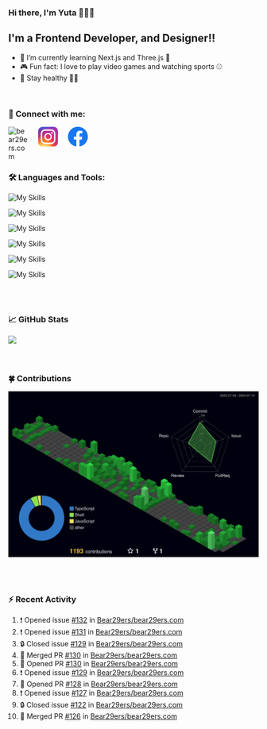 ### Hi there, I'm Yuta 🤟🏻🐻

## I'm a Frontend Developer, and Designer!!

- 🌱 I’m currently learning Next.js and Three.js 🤣
- 🎮 Fun fact: I love to play video games and watching sports ⚾️
- 🏃 Stay healthy 🏋🏻

<br />

### :wave: Connect with me:

[<img align="left" alt="bear29ers.com" width="40px" src="https://user-images.githubusercontent.com/39920490/156489586-f125813b-e344-46d6-9306-f5786684b976.jpg" style="margin-right: 20px;" />](https://bear29ers.com)
[<img align="left" alt="Yuta Okuma | Instagram" width="40px" src="https://github.com/github/explore/blob/main/topics/instagram/instagram.png?raw=true" style="margin-right: 20px;" />](https://www.instagram.com/bear29ers/)
[<img align="left" alt="Yuta Okuma | Facebook" width="40px" src="https://github.com/github/explore/blob/main/topics/facebook/facebook.png?raw=true" style="margin-right: 20px;" />](https://www.facebook.com/bear29ers/)

<!-- [<img align="left" alt="Yuta Okuma | Wantedly" width="40px" src="https://user-images.githubusercontent.com/39920490/156489528-fdc520d6-10f1-43b6-8bf8-fadf8dcf1a90.jpg" style="margin-right: 20px;" />](https://www.wantedly.com/id/yuta_okuma_b) -->

<br />
<br />
<br />
<br />

### :hammer_and_wrench: Languages and Tools:

![My Skills](https://skillicons.dev/icons?i=html,css,sass,bootstrap,tailwind,js,ts,jquery,threejs,react)

![My Skills](https://skillicons.dev/icons?i=styledcomponents,emotion,materialui,nextjs,vercel,vue,nuxt,pinia,nodejs,express)

![My Skills](https://skillicons.dev/icons?i=webpack,vite,jest,vitest,babel,regex,npm,pnpm,php,laravel)

![My Skills](https://skillicons.dev/icons?i=mysql,sqlite,docker,git,github,githubactions,aws,firebase,vim,neovim)

![My Skills](https://skillicons.dev/icons?i=linux,bash,lua,markdown,svg,webstorm,vscode,atom,figma,xd)

![My Skills](https://skillicons.dev/icons?i=ps,ai,pr,ae,postman,sentry,codepen,stackoverflow,discord,apple)

<br />
<br />

### :chart_with_upwards_trend: GitHub Stats

<div style="display: flex;">
    <a href="https://github.com/Bear29ers">
        <img height="220px;" src="https://github-readme-stats-bear29ers.vercel.app/api?username=Bear29ers&show_icons=true&theme=bear">
    </a>
</div>

<br />
<br />

### :four_leaf_clover: Contributions

![](./profile-3d-contrib/profile-night-green.svg)

<br />
<br />

### :zap: Recent Activity

<!--START_SECTION:activity-->

1. ❗ Opened issue [#132](https://github.com/Bear29ers/bear29ers.com/issues/132) in [Bear29ers/bear29ers.com](https://github.com/Bear29ers/bear29ers.com)
2. ❗ Opened issue [#131](https://github.com/Bear29ers/bear29ers.com/issues/131) in [Bear29ers/bear29ers.com](https://github.com/Bear29ers/bear29ers.com)
3. 🔒 Closed issue [#129](https://github.com/Bear29ers/bear29ers.com/issues/129) in [Bear29ers/bear29ers.com](https://github.com/Bear29ers/bear29ers.com)
4. 🎉 Merged PR [#130](https://github.com/Bear29ers/bear29ers.com/pull/130) in [Bear29ers/bear29ers.com](https://github.com/Bear29ers/bear29ers.com)
5. 💪 Opened PR [#130](https://github.com/Bear29ers/bear29ers.com/pull/130) in [Bear29ers/bear29ers.com](https://github.com/Bear29ers/bear29ers.com)
6. ❗ Opened issue [#129](https://github.com/Bear29ers/bear29ers.com/issues/129) in [Bear29ers/bear29ers.com](https://github.com/Bear29ers/bear29ers.com)
7. 💪 Opened PR [#128](https://github.com/Bear29ers/bear29ers.com/pull/128) in [Bear29ers/bear29ers.com](https://github.com/Bear29ers/bear29ers.com)
8. ❗ Opened issue [#127](https://github.com/Bear29ers/bear29ers.com/issues/127) in [Bear29ers/bear29ers.com](https://github.com/Bear29ers/bear29ers.com)
9. 🔒 Closed issue [#122](https://github.com/Bear29ers/bear29ers.com/issues/122) in [Bear29ers/bear29ers.com](https://github.com/Bear29ers/bear29ers.com)
10. 🎉 Merged PR [#126](https://github.com/Bear29ers/bear29ers.com/pull/126) in [Bear29ers/bear29ers.com](https://github.com/Bear29ers/bear29ers.com)

<!--END_SECTION:activity-->
